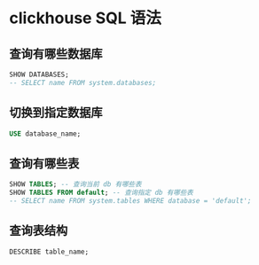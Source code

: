 # clickhouse SQL 语法

## 查询有哪些数据库

```sql
SHOW DATABASES;
-- SELECT name FROM system.databases;
```

## 切换到指定数据库

```sql
USE database_name;
```

## 查询有哪些表

```sql
SHOW TABLES; -- 查询当前 db 有哪些表
SHOW TABLES FROM default; -- 查询指定 db 有哪些表
-- SELECT name FROM system.tables WHERE database = 'default';
```

## 查询表结构

```sql
DESCRIBE table_name;
```

